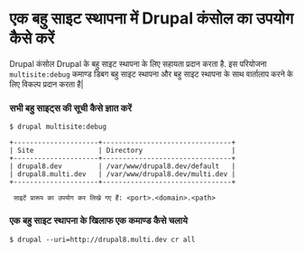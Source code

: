 # एक बहु साइट स्थापना में Drupal कंसोल का उपयोग कैसे करें

Drupal कंसोल Drupal के बहु साइट स्थापना के लिए सहायता प्रदान करता है. इस परियोजना `multisite:debug` कमाण्ड डिबग बहु साइट स्थापना  और बहु साइट स्थापना के साथ वार्तालाप करने के लिए विकल्प प्रदान करता है|

### सभी बहु साइट्स की सूची कैसे ज्ञात करें
```
$ drupal multisite:debug

+---------------------+--------------------------------+
| Site                | Directory                      |
+---------------------+--------------------------------+
| drupal8.dev         | /var/www/drupal8.dev/default   |
| drupal8.multi.dev   | /var/www/drupal8.dev/multi.dev |
+---------------------+--------------------------------+

 साइटें प्रारूप का उपयोग कर लिखे गए हैं: <port>.<domain>.<path>
```

### एक बहु साइट स्थापना के खिलाफ एक कमाण्ड कैसे चलाये
```
$ drupal --uri=http://drupal8.multi.dev cr all
```
